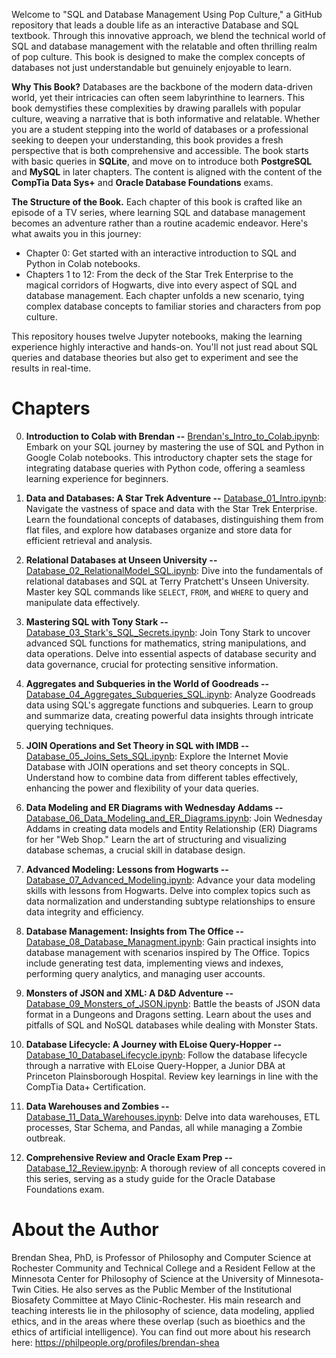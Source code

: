 
Welcome to "SQL and Database Management Using Pop Culture," a GitHub repository that leads a double life as an interactive Database and SQL textbook. Through this innovative approach, we blend the technical world of SQL and database management with the relatable and often thrilling realm of pop culture. This book is designed to make the complex concepts of databases not just understandable but genuinely enjoyable to learn.

**Why This Book?**  Databases are the backbone of the modern data-driven world, yet their intricacies can often seem labyrinthine to learners. This book demystifies these complexities by drawing parallels with popular culture, weaving a narrative that is both informative and relatable. Whether you are a student stepping into the world of databases or a professional seeking to deepen your understanding, this book provides a fresh perspective that is both comprehensive and accessible. The book starts with basic queries in **SQLite**, and move on to introduce both **PostgreSQL** and **MySQL** in later chapters. The content is aligned with the content of the **CompTia Data Sys+** and **Oracle Database Foundations** exams.

**The Structure of the Book.** Each chapter of this book is crafted like an episode of a TV series, where learning SQL and database management becomes an adventure rather than a routine academic endeavor. Here's what awaits you in this journey:

-   Chapter 0: Get started with an interactive introduction to SQL and Python in Colab notebooks.
-   Chapters 1 to 12: From the deck of the Star Trek Enterprise to the magical corridors of Hogwarts, dive into every aspect of SQL and database management. Each chapter unfolds a new scenario, tying complex database concepts to familiar stories and characters from pop culture.

This repository houses twelve Jupyter notebooks, making the learning experience highly interactive and hands-on. You'll not just read about SQL queries and database theories but also get to experiment and see the results in real-time.

# Chapters 

0. **Introduction to Colab with Brendan --** 
   [Brendan's_Intro_to_Colab.ipynb](https://github.com/brendanpshea/database_sql/blob/main/Chapter_0_Brendan's_Intro_to_Colab.ipynb): Embark on your SQL journey by mastering the use of SQL and Python in Google Colab notebooks. This introductory chapter sets the stage for integrating database queries with Python code, offering a seamless learning experience for beginners.

1. **Data and Databases: A Star Trek Adventure --** 
   [Database_01_Intro.ipynb](https://github.com/brendanpshea/database_sql/blob/main/Database_01_Intro.ipynb): Navigate the vastness of space and data with the Star Trek Enterprise. Learn the foundational concepts of databases, distinguishing them from flat files, and explore how databases organize and store data for efficient retrieval and analysis.

2. **Relational Databases at Unseen University --** 
   [Database_02_RelationalModel_SQL.ipynb](https://github.com/brendanpshea/database_sql/blob/main/Database_02_RelationalModel_SQL.ipynb): Dive into the fundamentals of relational databases and SQL at Terry Pratchett's Unseen University. Master key SQL commands like `SELECT`, `FROM`, and `WHERE` to query and manipulate data effectively.

3. **Mastering SQL with Tony Stark --** 
   [Database_03_Stark's_SQL_Secrets.ipynb](https://github.com/brendanpshea/database_sql/blob/main/Database_03_Stark's_SQL_Secrets.ipynb): Join Tony Stark to uncover advanced SQL functions for mathematics, string manipulations, and data operations. Delve into essential aspects of database security and data governance, crucial for protecting sensitive information.

4. **Aggregates and Subqueries in the World of Goodreads --**  
   [Database_04_Aggregates_Subqueries_SQL.ipynb](https://github.com/brendanpshea/database_sql/blob/main/Database_04_Aggregates_Subqueries_SQL.ipynb): Analyze Goodreads data using SQL's aggregate functions and subqueries. Learn to group and summarize data, creating powerful data insights through intricate querying techniques.

5. **JOIN Operations and Set Theory in SQL with IMDB --**  
   [Database_05_Joins_Sets_SQL.ipynb](https://github.com/brendanpshea/database_sql/blob/main/Database_05_Joins_Sets_SQL.ipynb): Explore the Internet Movie Database with JOIN operations and set theory concepts in SQL. Understand how to combine data from different tables effectively, enhancing the power and flexibility of your data queries.

6. **Data Modeling and ER Diagrams with Wednesday Addams --**  
   [Database_06_Data_Modeling_and_ER_Diagrams.ipynb](https://github.com/brendanpshea/database_sql/blob/main/Database_06_Data_Modeling_and_ER_Diagrams.ipynb): Join Wednesday Addams in creating data models and Entity Relationship (ER) Diagrams for her "Web Shop." Learn the art of structuring and visualizing database schemas, a crucial skill in database design.

7. **Advanced Modeling: Lessons from Hogwarts --** 
   [Database_07_Advanced_Modeling.ipynb](https://github.com/brendanpshea/database_sql/blob/main/Database_07_Advanced_Modeling.ipynb): Advance your data modeling skills with lessons from Hogwarts. Delve into complex topics such as data normalization and understanding subtype relationships to ensure data integrity and efficiency.

8. **Database Management: Insights from The Office --** 
   [Database_08_Database_Managment.ipynb](https://github.com/brendanpshea/database_sql/blob/main/Database_08_Database_Managment.ipynb): Gain practical insights into database management with scenarios inspired by The Office. Topics include generating test data, implementing views and indexes, performing query analytics, and managing user accounts.
9. **Monsters of JSON and XML: A D&D Adventure --** [Database_09_Monsters_of_JSON.ipynb](https://github.com/brendanpshea/database_sql/blob/main/Database_09_Monsters_of_JSON.ipynb): Battle the beasts of JSON data format in a Dungeons and Dragons setting. Learn about the uses and pitfalls of SQL and NoSQL databases while dealing with Monster Stats.

10. **Database Lifecycle: A Journey with ELoise Query-Hopper --** [Database_10_DatabaseLifecycle.ipynb](https://github.com/brendanpshea/database_sql/blob/main/Database_10_DatabaseLifecycle.ipynb): Follow the database lifecycle through a narrative with ELoise Query-Hopper, a Junior DBA at Princeton Plainsborough Hospital. Review key learnings in line with the CompTia Data+ Certification.

11. **Data Warehouses and Zombies --** [Database_11_Data_Warehouses.ipynb](https://github.com/brendanpshea/database_sql/blob/main/Database_11_Data_Warehouses.ipynb): Delve into data warehouses, ETL processes, Star Schema, and Pandas, all while managing a Zombie outbreak.

12. **Comprehensive Review and Oracle Exam Prep --**  [Database_12_Review.ipynb](https://github.com/brendanpshea/database_sql/blob/main/Database_12_Review.ipynb): A thorough review of all concepts covered in this series, serving as a study guide for the Oracle Database Foundations exam.


# About the Author
Brendan Shea, PhD, is Professor of Philosophy and Computer Science at Rochester Community and Technical College and a Resident Fellow at the Minnesota Center for Philosophy of Science at the University of Minnesota-Twin Cities. He also serves as the Public Member of the Institutional Biosafety Committee at Mayo Clinic-Rochester. His main research and teaching interests lie in the philosophy of science, data modeling, applied ethics, and in the areas where these overlap (such as bioethics and the ethics of artificial intelligence). You can find out more about his research here: https://philpeople.org/profiles/brendan-shea
